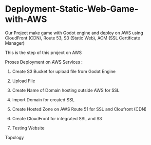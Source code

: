 # Deployment-Static-Web-Game-with-AWS

Our Project make game with Godot engine and deploy on AWS using CloudFront (CDN), Route 53, S3 (Static Web), ACM (SSL Certificate Manager)


This is the step of this project on AWS

Proses Deployment on AWS Services :

1. Create S3 Bucket for upload file from Godot Engine

2. Upload File 

3. Create Name of Domain hosting outside AWS for SSL

4. Import Domain for created SSL  

5. Create Hosted Zone on AWS Route 51 for SSL and Cloufront (CDN) 

6. Create CloudFront for integrated SSL and S3 

7. Testing Website

Topology
